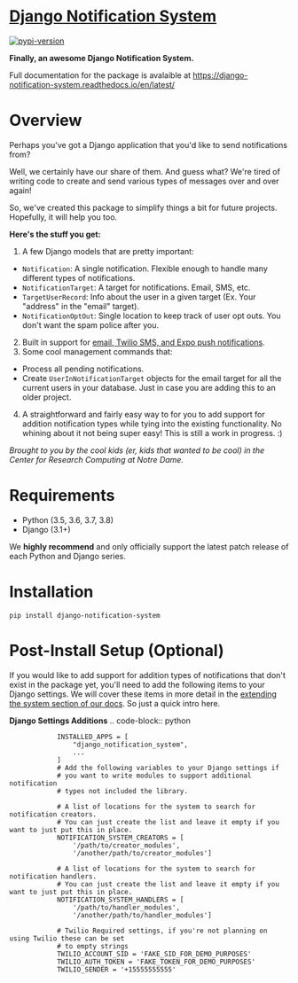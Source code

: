 # [Django Notification System][docs]
[![pypi-version]][pypi]


**Finally, an awesome Django Notification System.**

Full documentation for the package is avalaible at https://django-notification-system.readthedocs.io/en/latest/

# Overview

Perhaps you've got a Django application that you'd like to send notifications from? 

Well, we certainly have our share of them. And guess what? We're tired of writing code to create and send various
types of messages over and over again! 

So, we've created this package to simplify things
a bit for future projects. Hopefully, it will help you too.

**Here's the stuff you get:**

1. A few Django models that are pretty important:

  * `Notification`: A single notification. Flexible enough to handle many different types of notifications.
  * `NotificationTarget`: A target for notifications. Email, SMS, etc.
  * `TargetUserRecord`: Info about the user in a given target (Ex. Your "address" in the "email" target).
  * `NotificationOptOut`: Single location to keep track of user opt outs. You don't want the spam police after you.

2. Built in support for [email, Twilio SMS, and Expo push notifications][docs-util].
3. Some cool management commands that:

  * Process all pending notifications.
  * Create `UserInNotificationTarget` objects for the email target for all the current users in your database. Just in case you are adding this to an older project.

4. A straightforward and fairly easy way to for you to add support for addition notification types while tying into the existing functionality. No whining about it not being super easy! This is still a work in progress. :) 


*Brought to you by the cool kids (er, kids that wanted to be cool) in the Center for Research Computing at Notre Dame.*

# Requirements

* Python (3.5, 3.6, 3.7, 3.8)
* Django (3.1+)

We **highly recommend** and only officially support the latest patch release of
each Python and Django series.

# Installation

``pip install django-notification-system``

# Post-Install Setup (Optional)

If you would like to add support for addition types of notifications that don't exist in the package yet, 
you'll need to add the following items to your Django settings. We will cover these items in more detail
in the [extending the system section of our docs][docs-ext]. So just a quick intro here.

**Django Settings Additions**
        .. code-block:: python

                INSTALLED_APPS = [
                    "django_notification_system",
                    ...
                ]
                # Add the following variables to your Django settings if 
                # you want to write modules to support additional notification 
                # types not included the library. 

                # A list of locations for the system to search for notification creators. 
                # You can just create the list and leave it empty if you want to just put this in place.
                NOTIFICATION_SYSTEM_CREATORS = [
                    '/path/to/creator_modules', 
                    '/another/path/to/creator_modules']
                    
                # A list of locations for the system to search for notification handlers. 
                # You can just create the list and leave it empty if you want to just put this in place.
                NOTIFICATION_SYSTEM_HANDLERS = [
                    '/path/to/handler_modules', 
                    '/another/path/to/handler_modules']
                
                # Twilio Required settings, if you're not planning on using Twilio these can be set
                # to empty strings
                TWILIO_ACCOUNT_SID = 'FAKE_SID_FOR_DEMO_PURPOSES'
                TWILIO_AUTH_TOKEN = 'FAKE_TOKEN_FOR_DEMO_PURPOSES'
                TWILIO_SENDER = '+15555555555'


[pypi-version]: https://img.shields.io/pypi/v/django-notification-system.svg
[pypi]: https://pypi.org/project/django-notification-system/1.0.0/
[docs]: https://django-notification-system.readthedocs.io/en/latest/
[docs-ext]: https://django-notification-system.readthedocs.io/en/latest/extending.html
[docs-util]: https://django-notification-system.readthedocs.io/en/latest/utility_functions.html
